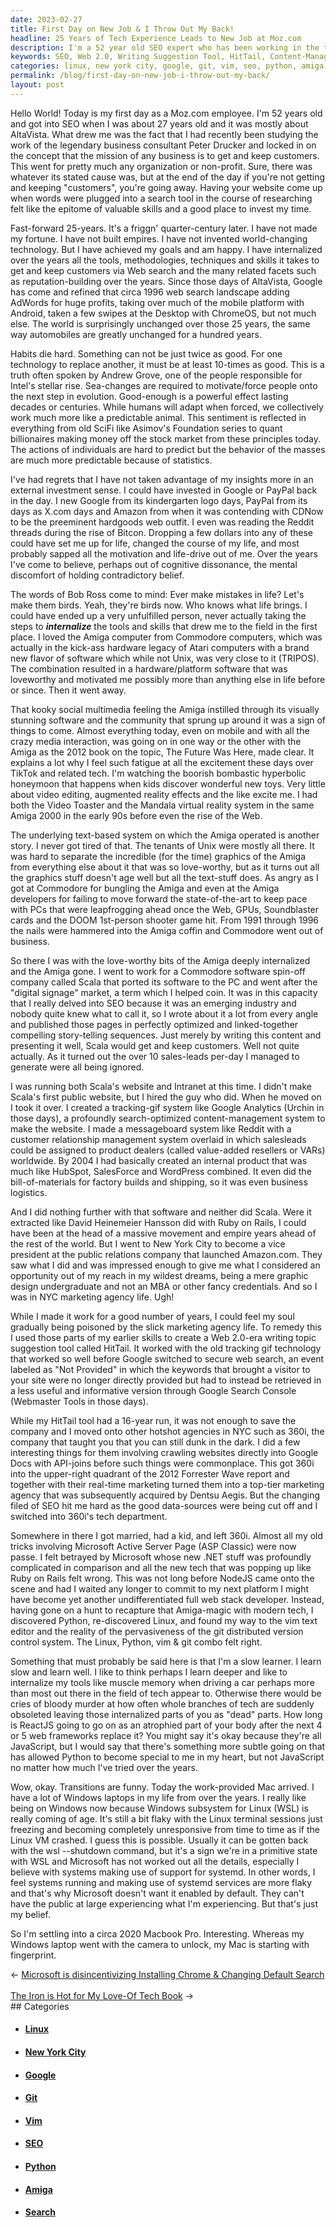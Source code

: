 ```yaml
---
date: 2023-02-27
title: First Day on New Job & I Throw Out My Back!
headline: 25 Years of Tech Experience Leads to New Job at Moz.com
description: I'm a 52 year old SEO expert who has been working in the tech industry for over 25 years. After working at a spin-off of Commodore and a PR company in NYC, I created the Web 2.0-era writing suggestion tool HitTail. I have since done interesting things such as crawling websites directly into Google Docs with API-joins. Today, I'm starting a new journey as an employee of Moz.com and am excited to use my skills and experience.
keywords: SEO, Web 2.0, Writing Suggestion Tool, HitTail, Content-Management System, Tracking-Gif System, Messageboard System, Public Relations, Python, Linux, Vim, Git, Macbook Pro, Amiga, Commodore, 360i, Google Docs, API-Joins, NYC, Reddit, Mozilla, Employee, Tech Industry, Search, Reputation-Building
categories: linux, new york city, google, git, vim, seo, python, amiga, search
permalink: /blog/first-day-on-new-job-i-throw-out-my-back/
layout: post
---
```



Hello World! Today is my first day as a Moz.com employee. I'm 52 years old and
got into SEO when I was about 27 years old and it was mostly about AltaVista.
What drew me was the fact that I had recently been studying the work of the
legendary business consultant Peter Drucker and locked in on the concept that
the mission of any business is to get and keep customers. This went for pretty
much any organization or non-profit. Sure, there was whatever its stated cause
was, but at the end of the day if you're not getting and keeping "customers",
you're going away. Having your website come up when words were plugged into a
search tool in the course of researching felt like the epitome of valuable
skills and a good place to invest my time.

Fast-forward 25-years. It's a friggn' quarter-century later. I have not made my
fortune. I have not built empires. I have not invented world-changing
technology. But I have achieved my goals and am happy. I have internalized over
the years all the tools, methodologies, techniques and skills it takes to get
and keep customers via Web search and the many related facets such as
reputation-building over the years. Since those days of AltaVista, Google has
come and refined that circa 1996 web search landscape adding AdWords for huge
profits, taking over much of the mobile platform with Android, taken a few
swipes at the Desktop with ChromeOS, but not much else. The world is
surprisingly unchanged over those 25 years, the same way automobiles are
greatly unchanged for a hundred years.

Habits die hard. Something can not be just twice as good. For one technology to
replace another, it must be at least 10-times as good. This is a truth often
spoken by Andrew Grove, one of the people responsible for Intel's stellar rise.
Sea-changes are required to motivate/force people onto the next step in
evolution. Good-enough is a powerful effect lasting decades or centuries. While
humans will adapt when forced, we collectively work much more like a
predictable animal. This sentiment is reflected in everything from old SciFi
like Asimov's Foundation series to quant billionaires making money off the
stock market from these principles today. The actions of individuals are hard
to predict but the behavior of the masses are much more predictable because of
statistics.

I've had regrets that I have not taken advantage of my insights more in an
external investment sense. I could have invested in Google or PayPal back in
the day. I new Google from its kindergarten logo days, PayPal from its days as
X.com days and Amazon from when it was contending with CDNow to be the
preeminent hardgoods web outfit. I even was reading the Reddit threads during
the rise of Bitcon. Dropping a few dollars into any of these could have set me
up for life, changed the course of my life, and most probably sapped all the
motivation and life-drive out of me. Over the years I've come to believe,
perhaps out of cognitive dissonance, the mental discomfort of holding
contradictory belief.

The words of Bob Ross come to mind: Ever make mistakes in life? Let's make them
birds. Yeah, they're birds now. Who knows what life brings. I could have ended
up a very unfulfilled person, never actually taking the steps to
***internalize*** the tools and skills that drew me to the field in the first
place. I loved the Amiga computer from Commodore computers, which was actually
in the kick-ass hardware legacy of Atari computers with a brand new flavor of
software which while not Unix, was very close to it (TRIPOS). The combination
resulted in a hardware/platform software that was loveworthy and motivated me
possibly more than anything else in life before or since. Then it went away.

That kooky social multimedia feeling the Amiga instilled through its visually
stunning software and the community that sprung up around it was a sign of
things to come. Almost everything today, even on mobile and with all the crazy
media interaction, was going on in one way or the other with the Amiga as the
2012 book on the topic, The Future Was Here, made clear. It explains a lot why
I feel such fatigue at all the excitement these days over TikTok and related
tech. I'm watching the boorish bombastic hyperbolic honeymoon that happens when
kids discover wonderful new toys. Very little about video editing, augmented
reality effects and the like excite me. I had both the Video Toaster and the
Mandala virtual reality system in the same Amiga 2000 in the early 90s before
even the rise of the Web.

The underlying text-based system on which the Amiga operated is another story.
I never got tired of that. The tenants of Unix were mostly all there. It was
hard to separate the incredible (for the time) graphics of the Amiga from
everything else about it that was so love-worthy, but as it turns out all the
graphics stuff doesn't age well but all the text-stuff does. As angry as I got
at Commodore for bungling the Amiga and even at the Amiga developers for
failing to move forward the state-of-the-art to keep pace with PCs that were
leapfrogging ahead once the Web, GPUs, Soundblaster cards and the DOOM
1st-person shooter game hit. From 1991 through 1996 the nails were hammered
into the Amiga coffin and Commodore went out of business.

So there I was with the love-worthy bits of the Amiga deeply internalized and
the Amiga gone. I went to work for a Commodore software spin-off company called
Scala that ported its software to the PC and went after the "digital signage"
market, a term which I helped coin. It was in this capacity that I really
delved into SEO because it was an emerging industry and nobody quite knew what
to call it, so I wrote about it a lot from every angle and published those
pages in perfectly optimized and linked-together compelling story-telling
sequences. Just merely by writing this content and presenting it well, Scala
would get and keep customers. Well not quite actually. As it turned out the
over 10 sales-leads per-day I managed to generate were all being ignored.

I was running both Scala's website and Intranet at this time. I didn't make
Scala's first public website, but I hired the guy who did. When he moved on I
took it over. I created a tracking-gif system like Google Analytics (Urchin in
those days), a profoundly search-optimized content-management system to make the
website. I made a messageboard system like Reddit with a customer relationship
management system overlaid in which salesleads could be assigned to product
dealers (called value-added resellers or VARs) worldwide. By 2004 I had
basically created an internal product that was much like HubSpot, SalesForce
and WordPress combined. It even did the bill-of-materials for factory builds
and shipping, so it was even business logistics.

And I did nothing further with that software and neither did Scala. Were it
extracted like David Heinemeier Hansson did with Ruby on Rails, I could have
been at the head of a massive movement and empire years ahead of the rest of
the world. But I went to New York City to become a vice president at the public
relations company that launched Amazon.com. They saw what I did and was
impressed enough to give me what I considered an opportunity out of my reach in
my wildest dreams, being a mere graphic design undergraduate and not an MBA or
other fancy credentials. And so I was in NYC marketing agency life. Ugh!

While I made it work for a good number of years, I could feel my soul gradually
being poisoned by the slick marketing agency life. To remedy this I used those
parts of my earlier skills to create a Web 2.0-era writing topic suggestion
tool called HitTail. It worked with the old tracking gif technology that worked
so well before Google switched to secure web search, an event labeled as "Not
Provided" in which the keywords that brought a visitor to your site were no
longer directly provided but had to instead be retrieved in a less useful and
informative version through Google Search Console (Webmaster Tools in those
days).

While my HitTail tool had a 16-year run, it was not enough to save the company
and I moved onto other hotshot agencies in NYC such as 360i, the company that
taught you that you can still dunk in the dark. I did a few interesting things
for them involving crawling websites directly into Google Docs with API-joins
before such things were commonplace. This got 360i into the upper-right
quadrant of the 2012 Forrester Wave report and together with their real-time
marketing turned them into a top-tier marketing agency that was subsequently
acquired by Dentsu Aegis. But the changing filed of SEO hit me hard as the good
data-sources were being cut off and I switched into 360i's tech department.

Somewhere in there I got married, had a kid, and left 360i. Almost all my old
tricks involving Microsoft Active Server Page (ASP Classic) were now passe. I
felt betrayed by Microsoft whose new .NET stuff was profoundly complicated in
comparison and all the new tech that was popping up like Ruby on Rails felt
wrong. This was not long before NodeJS came onto the scene and had I waited any
longer to commit to my next platform I might have become yet another
undifferentiated full web stack developer. Instead, having gone on a hunt to
recapture that Amiga-magic with modern tech, I discovered Python, re-discovered
Linux, and found my way to the vim text editor and the reality of the
pervasiveness of the git distributed version control system. The Linux, Python,
vim & git combo felt right.

Something that must probably be said here is that I'm a slow learner. I learn
slow and learn well. I like to think perhaps I learn deeper and like to
internalize my tools like muscle memory when driving a car perhaps more than
most out there in the field of tech appear to. Otherwise there would be cries
of bloody murder at how often whole branches of tech are suddenly obsoleted
leaving those internalized parts of you as "dead" parts. How long is ReactJS
going to go on as an atrophied part of your body after the next 4 or 5 web
frameworks replace it? You might say it's okay because they're all JavaScript,
but I would say that there's something more subtle going on that has allowed
Python to become special to me in my heart, but not JavaScript no matter how
much I've tried over the years.

Wow, okay. Transitions are funny. Today the work-provided Mac arrived. I have a
lot of Windows laptops in my life from over the years. I really like being on
Windows now because Windows subsystem for Linux (WSL) is really coming of age.
It's still a bit flaky with the Linux terminal sessions just freezing and
becoming completely unresponsive from time to time as if the Linux VM crashed.
I guess this is possible. Usually it can be gotten back with the wsl --shutdown
command, but it's a sign we're in a primitive state with WSL and Microsoft has
not worked out all the details, especially I believe with systems making use of
support for systemd. In other words, I feel systems running and making use of
systemd services are more flaky and that's why Microsoft doesn't want it
enabled by default. They can't have the public at large experiencing what I'm
experiencing. But that's just my belief.

So I'm settling into a circa 2020 Macbook Pro. Interesting. Whereas my Windows
laptop went with the camera to unlock, my Mac is starting with fingerprint.


<div class="arrow-links"><div class="post-nav-prev"><span class="arrow">&larr;&nbsp;</span><a href="/blog/microsoft-is-disincentivizing-installing-chrome-changing-default-search/">Microsoft is disincentivizing Installing Chrome & Changing Default Search</a></div> &nbsp; <div class="post-nav-next"><a href="/blog/the-iron-is-hot-for-my-love-of-tech-book/">The Iron is Hot for My Love-Of Tech Book</a><span class="arrow">&nbsp;&rarr;</span></div></div>
## Categories

<ul>
<li><h4><a href='/linux/'>Linux</a></h4></li>
<li><h4><a href='/new-york-city/'>New York City</a></h4></li>
<li><h4><a href='/google/'>Google</a></h4></li>
<li><h4><a href='/git/'>Git</a></h4></li>
<li><h4><a href='/vim/'>Vim</a></h4></li>
<li><h4><a href='/seo/'>SEO</a></h4></li>
<li><h4><a href='/python/'>Python</a></h4></li>
<li><h4><a href='/amiga/'>Amiga</a></h4></li>
<li><h4><a href='/search/'>Search</a></h4></li></ul>